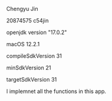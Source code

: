 Chengyu Jin

20874575 c54jin

openjdk version "17.0.2"

macOS 12.2.1

compileSdkVersion 31

minSdkVersion 21

targetSdkVersion 31

I implemnet all the functions in this app.

